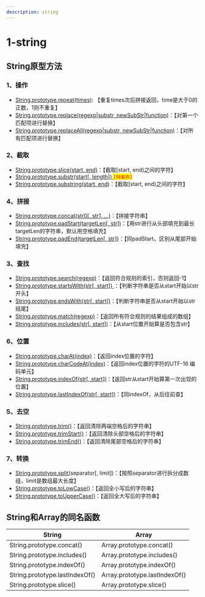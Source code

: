 ```yaml
---
description: string
---
```


# 1-string

## String原型方法

### 1、操作

* [String.prototype.repeat(times)](https://developer.mozilla.org/zh-CN/docs/Web/JavaScript/Reference/Global\_Objects/String/repeat): 【重复times次后拼接返回，time是大于0的正数，1则不重复】
* [String.prototype.replace(regexp|substr, newSubStr|function)](https://developer.mozilla.org/zh-CN/docs/Web/JavaScript/Reference/Global\_Objects/String/replace)：【对第一个匹配项进行替换】
* [String.prototype.replaceAll(regexp|substr, newSubStr|function)](https://developer.mozilla.org/zh-CN/docs/Web/JavaScript/Reference/Global\_Objects/String/replaceAll)：【对所有匹配项进行替换】

### 2、截取

* [String.prototype.slice(start, end)](https://developer.mozilla.org/zh-CN/docs/Web/JavaScript/Reference/Global\_Objects/String/slice)：【截取\[start, end)之间的字符】
* [String.prototype.substr(start\[, length\]) ](https://developer.mozilla.org/zh-CN/docs/Web/JavaScript/Reference/Global\_Objects/String/substr)<mark style="color:red;">`[待废弃]`</mark>
* [String.prototype.substring(start, end)](https://developer.mozilla.org/zh-CN/docs/Web/JavaScript/Reference/Global\_Objects/String/substring)：【截取\[start, end)之间的字符】

### 4、拼接

* [String.prototype.concat(str0\[, str1, ...)](https://developer.mozilla.org/zh-CN/docs/Web/JavaScript/Reference/Global\_Objects/String/concat)：【拼接字符串】
* [String.prototype.padStart(targetLen\[, str\])](https://developer.mozilla.org/zh-CN/docs/Web/JavaScript/Reference/Global\_Objects/String/padStart)：【用str进行从头部填充到最长targetLen的字符串，默认用空格填充】
* [String.prototype.padEnd(targetLen\[, str\])](https://developer.mozilla.org/zh-CN/docs/Web/JavaScript/Reference/Global\_Objects/String/padEnd)：【同padStart，区别从尾部开始填充】

### 3、查找

* [String.prototype.search(regexp)](https://developer.mozilla.org/zh-CN/docs/Web/JavaScript/Reference/Global\_Objects/String/search)：【返回符合规则的索引，否则返回-1】
* [String.prototype.startsWith(str\[, start\]) ](https://developer.mozilla.org/zh-CN/docs/Web/JavaScript/Reference/Global\_Objects/String/startsWith)：【判断字符串是否从start开始以str开头】
* [String.prototype.endsWith(str\[, start\])](https://developer.mozilla.org/zh-CN/docs/Web/JavaScript/Reference/Global\_Objects/String/endsWith)：【判断字符串是否从start开始以str结尾】
* [String.prototype.match(regexp)](https://developer.mozilla.org/zh-CN/docs/Web/JavaScript/Reference/Global\_Objects/String/match)：【返回所有符合规则的结果组成的数组】
* [String.prototype.includes(str\[, start\])](https://developer.mozilla.org/zh-CN/docs/Web/JavaScript/Reference/Global\_Objects/String/includes)：【从start位置开始算是否包含str】

### 6、位置

* [String.prototype.charAt(index)](https://developer.mozilla.org/zh-CN/docs/Web/JavaScript/Reference/Global\_Objects/String/charAt)：【返回index位置的字符】
* [String.prototype.charCodeAt(index)](https://developer.mozilla.org/zh-CN/docs/Web/JavaScript/Reference/Global\_Objects/String/charCodeAt)：【返回index位置的字符的UTF-16 编码单元】
* [String.prototype.indexOf(str\[, start\])](https://developer.mozilla.org/zh-CN/docs/Web/JavaScript/Reference/Global\_Objects/String/indexOf)：【返回str从start开始算第一次出现的位置】
* [String.prototype.lastIndexOf(str\[, start\])](https://developer.mozilla.org/zh-CN/docs/Web/JavaScript/Reference/Global\_Objects/String/lastIndexOf)：【同indexOf，从后往前查】

### 5、去空

* [String.prototype.trim()](https://developer.mozilla.org/zh-CN/docs/Web/JavaScript/Reference/Global\_Objects/String/Trim)：【返回清除两端空格后的字符串】
* [String.prototype.trimStart()](https://developer.mozilla.org/zh-CN/docs/Web/JavaScript/Reference/Global\_Objects/String/trimStart)：【返回清除头部空格后的字符串】
* [String.prototype.trimEnd()](https://developer.mozilla.org/zh-CN/docs/Web/JavaScript/Reference/Global\_Objects/String/trimEnd)：【返回清除尾部空格后的字符串】

### 7、转换

* [String.prototype.split(](https://developer.mozilla.org/zh-CN/docs/Web/JavaScript/Reference/Global\_Objects/String/split)separator\[, limit])：【按照separator进行拆分成数组，limit是数组最大长度】
* [String.prototype.toLowCase()](https://developer.mozilla.org/zh-CN/docs/Web/JavaScript/Reference/Global\_Objects/String/toLowerCase)：【返回全小写后的字符串】
* [String.prototype.toUpperCase()](https://developer.mozilla.org/zh-CN/docs/Web/JavaScript/Reference/Global\_Objects/String/toUpperCase)：【返回全大写后的字符串】





## String和Array的同名函数

| String                         | Array                         |
| ------------------------------ | ----------------------------- |
| String.prototype.concat()      | Array.prototype.concat()      |
| String.prototype.includes()    | Array.prototype.includes()    |
| String.prototype.indexOf()     | Array.prototype.indexOf()     |
| String.prototype.lastIndexOf() | Array.prototype.lastIndexOf() |
| String.prototype.slice()       | Array.prototype.slice()       |





